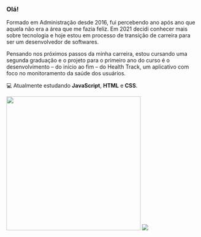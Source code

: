 <!--
**rpriolo/rpriolo** is a ✨ _special_ ✨ repository because its `README.md` (this file) appears on your GitHub profile.

Here are some ideas to get you started:

- 🔭 I’m currently working on ...
- 🌱 I’m currently learning ...
- 👯 I’m looking to collaborate on ...
- 🤔 I’m looking for help with ...
- 💬 Ask me about ...
- 📫 How to reach me: ...
- 😄 Pronouns: ...
- ⚡ Fun fact: ...
-->

### Olá!

Formado em Administração desde 2016, fui percebendo ano após ano que aquela não era a área que me fazia feliz. Em 2021 decidi conhecer mais sobre tecnologia e hoje estou em processo de transição de carreira para ser um desenvolvedor de softwares.

Pensando nos próximos passos da minha carreira, estou cursando uma segunda graduação e o projeto para o primeiro ano do curso é o desenvolvimento – do início ao fim – do Health Track, um aplicativo com foco no monitoramento da saúde dos usuários.

💻 Atualmente estudando <strong>JavaScript</strong>, <strong>HTML</strong> e <strong>CSS</strong>.


<img width="350em" src="https://github-readme-stats.vercel.app/api/top-langs/?username=rpriolo&layout=compact&theme=github_dark&custom_title=Linguagens%20mais%20usadas"/>

<a href="https://www.linkedin.com/in/renatopriolo/">
  <img src="https://img.shields.io/badge/LinkedIn-0077B5?style=for-the-badge&logo=linkedin&logoColor=white">
</a>    
